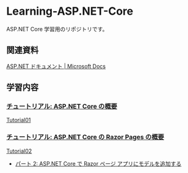 # Learning-ASP.NET-Core
ASP.NET Core 学習用のリポジトリです。

## 関連資料

[ASP.NET ドキュメント | Microsoft Docs](https://docs.microsoft.com/ja-jp/aspnet/core/?view=aspnetcore-5.0)

## 学習内容

### [チュートリアル: ASP.NET Core の概要](https://docs.microsoft.com/ja-jp/aspnet/core/getting-started/?view=aspnetcore-5.0&tabs=windows)

[Tutorial01](./Tutorial01/aspnetcoreapp)

### [チュートリアル: ASP.NET Core の Razor Pages の概要](https://docs.microsoft.com/ja-jp/aspnet/core/tutorials/razor-pages/razor-pages-start?view=aspnetcore-5.0&tabs=visual-studio)

[Tutorial02](./Tutorial02/RazorPagesMovie)

- [パート 2: ASP.NET Core で Razor ページ アプリにモデルを追加する](https://docs.microsoft.com/ja-jp/aspnet/core/tutorials/razor-pages/model?view=aspnetcore-5.0&tabs=visual-studio)